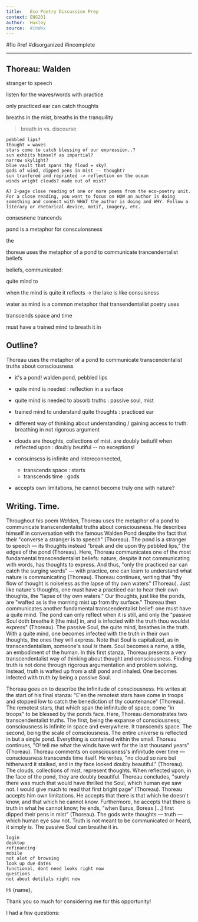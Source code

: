 ```yaml
---
title:   Eco Poetry Discussion Prep
context: ENG201
author:  Huxley
source:  #index
---
```


#flo #ref #disorganized #incomplete

---



 ## Thoreau: Walden

stranger to speech

listen for the waves/words with practice

only practiced ear can catch thoughts

breaths in the mist, breaths in the tranquility

> breath in vs. discourse


```
pebbled lips?
thought = waves
stars come to catch blessing of our expression..?
sun exhbits himself as impartial? 
narrow skylight?
blue vault that spans thy floud = sky?
gods of wind, dipped pens in mist -- thought? 
sun tranfered and reprinted -> reflection on the ocean
winds wright clouds? made out of mist?
```


```
A) 2-page close reading of one or more poems from the eco-poetry unit. For a close reading, you want to focus on HOW an author is doing something and connect with WHAT the author is doing and WHY. Follow a literary or rhetorical device, motif, imagery, etc.
```


consesnene trancends

pond is a metaphor for conscuionsness

the 


thoreue uses the metaphor of a pond to communicate trancendentalist beliefs

beliefs, communicated:

quite mind to 

when the mind is quite it reflects -> the lake is like consuisness

water as mind is a common metaphor that transendentalist poetry uses

transcends space and time

must have a trained mind to breath it in


## Outline?

Thoreau uses the metaphor of a pond to communicate transcendentalist truths about consciousness

- it's a pond! walden pond, pebbled lips

- quite mind is needed : reflection in a surface 
- quite mind is needed to absorb truths : passive soul, mist
- trained mind to understand quite thoughts : practiced ear
- different way of thinking about understanding / gaining access to truth: breathing in not rigorous argument
- clouds are thoughts, collections of mist. are doubly beitufil when reflected upon : doubly beutiful -- no exceptions!
- consuinsess is infinite and intereconnected,
	- transcends space : starts
	- transcends time : gods

- accepts own limitations, he cannot become truly one with nature? 






## Writing. Time. 



Throughout his poem *Walden*, Thoreau uses the metaphor of a pond to communicate transcendentalist truths about consciousness. He describes himself in conversation with the famous Walden Pond despite the fact that their "converse a stranger is to speech" (Thoreau). The pond is a stranger to speech — its thoughts instead "break and die upon thy pebbled lips," the edges of the pond (Thoreau). Here, Thoreau communicates one of the most fundamental transcendentalist beliefs: nature, despite it not communicating with words, has thoughts to express. And thus, "only the practiced ear can catch the surging words" — with practice, one can learn to understand what nature is communicating (Thoreau). Thoreau continues, writing that "thy flow of thought is noiseless as the lapse of thy own waters" (Thoreau). Just like nature's thoughts, one must have a practiced ear to hear their own thoughts, the "lapse of thy own waters." Our thoughts, just like the ponds, are "wafted as is the morning mist up from thy surface." Thoreau then communicates another fundamental transcendentalist belief: one must have a quite mind. The pond can only reflect when it is still, and only the "passive Soul doth breathe it [the mist] in, and is infected with the truth thou wouldst express" (Thoreau). The passive Soul, the quite mind, breathes in the truth. With a quite mind, one becomes infected with the truth in their own thoughts, the ones they will express. Note that Soul is capitalized, as in transcendentalism, someone's soul *is* them. Soul becomes a name, a title, an embodiment of the human. In this first stanza, Thoreau presents a very transcendentalist way of thinking about thought and consciousness. Finding truth is not done through rigorous argumentation and problem solving. Instead, truth is wafted up from a still pond and inhaled. One becomes infected with truth by being a passive Soul. 

Thoreau goes on to describe the infinitude of consciousness. He writes at the start of his final stanza: "E'en the remotest stars have come in troops and stopped low to catch the benediction of thy countenance" (Thoreau). The remotest stars, that which span the infinitude of space, come "in troops" to be blessed by the ponds face. Here, Thoreau demonstrates two transcendentalist truths. The first, being the expanse of consciousness; consciousness is infinite in space and everywhere. It transcends space. The second, being the scale of consciousness. The entire universe is reflected in but a single pond. Everything is contained within the small. Thoreau continues, "O! tell me what the winds have writ for the last thousand years" (Thoreau). Thoreau comments on consciousness's infinitude over time — consciousness transcends time itself. He writes, "no cloud so rare but hitherward it stalked, and in thy face looked doubly beautiful." (Thoreau). The clouds, collections of mist, represent thoughts. When reflected upon, in the face of the pond, they are doubly beautiful. Thoreau concludes, "surely there was much that would have thrilled the Soul, which human eye saw not. I would give much to read that first bright page" (Thoreau). Thoreau accepts him own limitations. He accepts that there is that which he doesn't know, and that which he cannot know. Furthermore, he accepts that there is truth in what he cannot know; he ends, "when Eurus, Boreas [...] first dipped their pens in mist" (Thoreau). The gods write thoughts — truth — which human eye saw not. Truth is not meant to be communicated or heard, it simply *is*. The passive Soul can breathe it in.



















```
login
desktop
refinancing
mobile
not alot of browsing
look up due dates
functional, dont need looks right now 
questions
not about detilals right now
```






Hi {name}, 

Thank you so much for considering me for this opportunity!

I had a few questions: 














